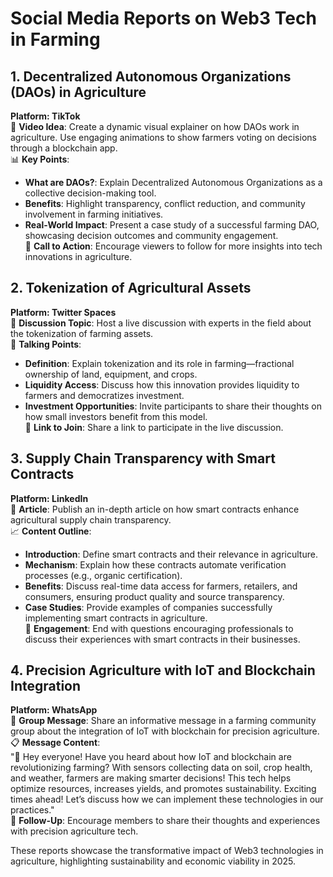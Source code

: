 # Social Media Reports on Web3 Tech in Farming

## 1. Decentralized Autonomous Organizations (DAOs) in Agriculture  
**Platform: TikTok**  
🎥 **Video Idea**: Create a dynamic visual explainer on how DAOs work in agriculture. Use engaging animations to show farmers voting on decisions through a blockchain app.  
📊 **Key Points**:  
- **What are DAOs?**: Explain Decentralized Autonomous Organizations as a collective decision-making tool.  
- **Benefits**: Highlight transparency, conflict reduction, and community involvement in farming initiatives.  
- **Real-World Impact**: Present a case study of a successful farming DAO, showcasing decision outcomes and community engagement.  
🔗 **Call to Action**: Encourage viewers to follow for more insights into tech innovations in agriculture.

## 2. Tokenization of Agricultural Assets  
**Platform: Twitter Spaces**  
🎤 **Discussion Topic**: Host a live discussion with experts in the field about the tokenization of farming assets.  
💬 **Talking Points**:  
- **Definition**: Explain tokenization and its role in farming—fractional ownership of land, equipment, and crops.  
- **Liquidity Access**: Discuss how this innovation provides liquidity to farmers and democratizes investment.  
- **Investment Opportunities**: Invite participants to share their thoughts on how small investors benefit from this model.  
🔗 **Link to Join**: Share a link to participate in the live discussion.

## 3. Supply Chain Transparency with Smart Contracts  
**Platform: LinkedIn**  
📝 **Article**: Publish an in-depth article on how smart contracts enhance agricultural supply chain transparency.  
📈 **Content Outline**:  
- **Introduction**: Define smart contracts and their relevance in agriculture.  
- **Mechanism**: Explain how these contracts automate verification processes (e.g., organic certification).  
- **Benefits**: Discuss real-time data access for farmers, retailers, and consumers, ensuring product quality and source transparency.  
- **Case Studies**: Provide examples of companies successfully implementing smart contracts in agriculture.  
🔗 **Engagement**: End with questions encouraging professionals to discuss their experiences with smart contracts in their businesses.

## 4. Precision Agriculture with IoT and Blockchain Integration  
**Platform: WhatsApp**  
📱 **Group Message**: Share an informative message in a farming community group about the integration of IoT with blockchain for precision agriculture.  
📋 **Message Content**:  
"🌱 Hey everyone! Have you heard about how IoT and blockchain are revolutionizing farming? With sensors collecting data on soil, crop health, and weather, farmers are making smarter decisions! This tech helps optimize resources, increases yields, and promotes sustainability. Exciting times ahead! Let’s discuss how we can implement these technologies in our practices."  
🔗 **Follow-Up**: Encourage members to share their thoughts and experiences with precision agriculture tech.

These reports showcase the transformative impact of Web3 technologies in agriculture, highlighting sustainability and economic viability in 2025.